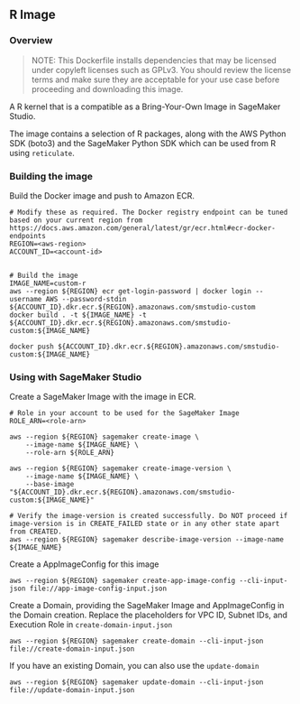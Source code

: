## R Image

### Overview

> NOTE: This Dockerfile installs dependencies that may be licensed under copyleft licenses such as GPLv3. You should review the license terms and make sure they are acceptable for your use case before proceeding and downloading this image.

A R kernel that is a compatible as a Bring-Your-Own Image in SageMaker Studio.

The image contains a selection of R packages, along with the AWS Python SDK (boto3) and the SageMaker Python SDK which can be used from R using `reticulate`.

### Building the image

Build the Docker image and push to Amazon ECR. 
```
# Modify these as required. The Docker registry endpoint can be tuned based on your current region from https://docs.aws.amazon.com/general/latest/gr/ecr.html#ecr-docker-endpoints
REGION=<aws-region>
ACCOUNT_ID=<account-id>


# Build the image
IMAGE_NAME=custom-r
aws --region ${REGION} ecr get-login-password | docker login --username AWS --password-stdin ${ACCOUNT_ID}.dkr.ecr.${REGION}.amazonaws.com/smstudio-custom
docker build . -t ${IMAGE_NAME} -t ${ACCOUNT_ID}.dkr.ecr.${REGION}.amazonaws.com/smstudio-custom:${IMAGE_NAME}
```

```
docker push ${ACCOUNT_ID}.dkr.ecr.${REGION}.amazonaws.com/smstudio-custom:${IMAGE_NAME}
```

### Using with SageMaker Studio

Create a SageMaker Image with the image in ECR. 

```
# Role in your account to be used for the SageMaker Image
ROLE_ARN=<role-arn>

aws --region ${REGION} sagemaker create-image \
    --image-name ${IMAGE_NAME} \
    --role-arn ${ROLE_ARN}

aws --region ${REGION} sagemaker create-image-version \
    --image-name ${IMAGE_NAME} \
    --base-image "${ACCOUNT_ID}.dkr.ecr.${REGION}.amazonaws.com/smstudio-custom:${IMAGE_NAME}"

# Verify the image-version is created successfully. Do NOT proceed if image-version is in CREATE_FAILED state or in any other state apart from CREATED.
aws --region ${REGION} sagemaker describe-image-version --image-name ${IMAGE_NAME}
```

Create a AppImageConfig for this image

```
aws --region ${REGION} sagemaker create-app-image-config --cli-input-json file://app-image-config-input.json

```

Create a Domain, providing the SageMaker Image and AppImageConfig in the Domain creation. Replace the placeholders for VPC ID, Subnet IDs, and Execution Role in `create-domain-input.json`

```
aws --region ${REGION} sagemaker create-domain --cli-input-json file://create-domain-input.json
```

If you have an existing Domain, you can also use the `update-domain`

```
aws --region ${REGION} sagemaker update-domain --cli-input-json file://update-domain-input.json
```